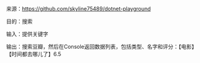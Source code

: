 来源：https://github.com/skyline75489/dotnet-playground

目的：搜索


输入：提供关键字

输出：搜索豆瓣，然后在Console返回数据列表，包括类型、名字和评分：【电影】【时间都去哪儿了】6.5
